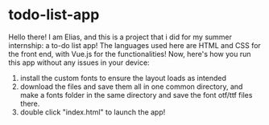 # todo-list-app
Hello there! I am Elias, and this is a project that i did for my summer internship: a to-do list app!
The languages used here are HTML and CSS for the front end, with Vue.js for the functionalities!
Now, here's how you run this app without any issues in your device:
1) install the custom fonts to ensure the layout loads as intended
2) download the files and save them all in one common directory, and make a fonts folder in the same directory and save the font otf/ttf files there.
3) double click "index.html" to launch the app!

